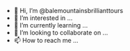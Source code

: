 - 👋 Hi, I’m @balemountainsbrillianttours
- 👀 I’m interested in ...
- 🌱 I’m currently learning ...
- 💞️ I’m looking to collaborate on ...
- 📫 How to reach me ...

<!--- https://baletrailesabdi.wixsite.com/website-1
balemountainsbrillianttours/balemountainsbrillianttours is a ✨ special ✨ repository because its `README.md` (this file) appears on your GitHub profile.
You can click the Preview link to take a look at your changes.
--->
